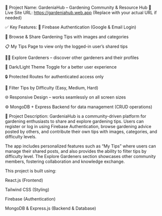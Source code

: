 🌿 Project Name: GardeniaHub – Gardening Community & Resource Hub
🔗 Live Site URL: https://gardeniahub.web.app
(Replace with your actual URL if needed)

✅ Key Features:
🔐 Firebase Authentication (Google & Email Login)

🌱 Browse & Share Gardening Tips with images and categories

📋 My Tips Page to view only the logged-in user’s shared tips

🧑‍🌾 Explore Gardeners – discover other gardeners and their profiles

🎨 Dark/Light Theme Toggle for a better user experience

🔒 Protected Routes for authenticated access only

🎯 Filter Tips by Difficulty (Easy, Medium, Hard)

🌐 Responsive Design – works seamlessly on all screen sizes

⚙️ MongoDB + Express Backend for data management (CRUD operations)

📝 Project Description:
GardeniaHub is a community-driven platform for gardening enthusiasts to share and explore gardening tips. Users can register or log in using Firebase Authentication, browse gardening advice posted by others, and contribute their own tips with images, categories, and difficulty levels.

The app includes personalized features such as “My Tips” where users can manage their shared posts, and also provides the ability to filter tips by difficulty level. The Explore Gardeners section showcases other community members, fostering collaboration and knowledge exchange.

This project is built using:

React.js (Frontend)

Tailwind CSS (Styling)

Firebase (Authentication)

MongoDB & Express.js (Backend & Database)

